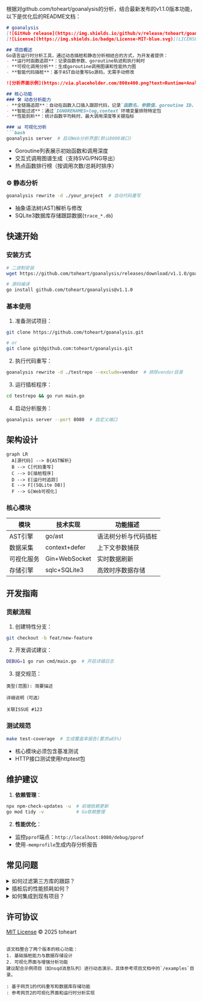 根据对github.com/toheart/goanalysis的分析，结合最新发布的v1.1.0版本功能，以下是优化后的README文档：

```markdown
# goanalysis 
[![GitHub release](https://img.shields.io/github/v/release/toheart/goanalysis)](https://github.com/toheart/goanalysis/releases)
[![License](https://img.shields.io/badge/License-MIT-blue.svg)](LICENSE)

## 项目概述
Go语言运行时分析工具，通过动态插桩和静态分析相结合的方式，为开发者提供：
- **运行时函数追踪**：记录函数参数、goroutine轨迹和执行耗时
- **可视化调用分析**：生成goroutine调用图谱和性能热力图
- **智能代码插桩**：基于AST自动重写Go源码，无需手动修改

![分析界面示例](https://via.placeholder.com/800x400.png?text=Runtime+Analysis+Dashboard)

## 核心功能
### 🛠 动态分析能力
- **全链路追踪**：自动在函数入口插入跟踪代码，记录`函数名、参数值、goroutine ID、时间戳`
- **智能过滤**：通过`IGNORENAMES=log,context`环境变量排除特定包
- **性能剖析**：统计函数平均耗时、最大调用深度等关键指标

### 📊 可视化分析
```bash
goanalysis server  # 启动Web分析界面(默认8000端口)
```
- Goroutine列表展示初始函数和调用深度
- 交互式调用图谱生成（支持SVG/PNG导出）
- 热点函数排行榜（按调用次数/总耗时排序）

### ⚙ 静态分析
```bash
goanalysis rewrite -d ./your_project  # 自动代码重写
```
- 抽象语法树(AST)解析与修改
- SQLite3数据库存储跟踪数据(`trace_*.db`)

## 快速开始
### 安装方式
```bash
# 二进制安装
wget https://github.com/toheart/goanalysis/releases/download/v1.1.0/goanalysis-linux-amd64

# 源码编译
go install github.com/toheart/goanalysis@v1.1.0
```

### 基本使用
1. 准备测试项目：
```bash
git clone https://github.com/toheart/goanalysis.git

# or
git clone git@github.com:toheart/goanalysis.git
```

2. 执行代码重写：
```bash
goanalysis rewrite -d ./testrepo --exclude=vendor  # 排除vendor目录
```

3. 运行插桩程序：
```bash
cd testrepo && go run main.go
```

4. 启动分析服务：
```bash
goanalysis server --port 8080  # 自定义端口
```

## 架构设计
```mermaid
graph LR
  A[源代码] --> B{AST解析}
  B --> C[代码重写]
  C --> D[插桩程序]
  D --> E[运行时追踪]
  E --> F[(SQLite DB)]
  F --> G[Web可视化]
```

### 核心模块
| 模块          | 技术实现                 | 功能描述                     |
|---------------|--------------------------|------------------------------|
| AST引擎       | go/ast                   | 语法树分析与代码插桩         | 
| 数据采集      | context+defer            | 上下文参数捕获               |
| 可视化服务    | Gin+WebSocket            | 实时数据刷新                 |
| 存储引擎      | sqlc+SQLite3             | 高效时序数据存储             |

## 开发指南
### 贡献流程
1. 创建特性分支：
```bash
git checkout -b feat/new-feature
```

2. 开发调试建议：
```bash
DEBUG=1 go run cmd/main.go  # 开启详细日志
```

3. 提交规范：
```
类型(范围): 简要描述 

详细说明（可选）

关联ISSUE #123
```

### 测试规范
```bash
make test-coverage  # 生成覆盖率报告(要求≥85%)
```
- 核心模块必须包含基准测试
- HTTP接口测试使用httptest包

## 维护建议
1. **依赖管理**：
```bash
npx npm-check-updates -u  # 前端依赖更新
go mod tidy -v            # Go依赖整理
```

2. **性能优化**：
- 监控`pprof`端点：`http://localhost:8080/debug/pprof`
- 使用`-memprofile`生成内存分析报告

## 常见问题
<details>
<summary>如何过滤第三方库的跟踪？</summary>

通过环境变量设置忽略规则：
```bash
export IGNORENAMES=log,context,external_pkg && go run main.go
```

</details>

<details>
<summary>插桩后的性能损耗如何？</summary>

基准测试显示平均增加15-20%的执行时间，建议在测试环境使用。可通过采样率参数调整：
```bash
goanalysis rewrite -d ./project --sample-rate=0.5  # 50%采样
```
</details>

<details>
<summary>如何集成到现有项目？</summary>

1. 创建分析专用分支
2. 执行`goanalysis rewrite`
3. 生成测试数据后回滚分支
4. 根据分析结果优化代码
</details>

## 许可协议
[MIT License](LICENSE) © 2025 toheart
```

该文档整合了两个版本的核心功能：
1. 基础插桩能力与数据存储设计
2. 可视化界面与增强分析功能
建议配合示例项目（如nsqd消息队列）进行动态演示，具体参考项目文档中的`/examples`目录。

: 基于网页1的代码重写和数据库存储功能
: 参考网页2的可视化界面和运行时分析实现